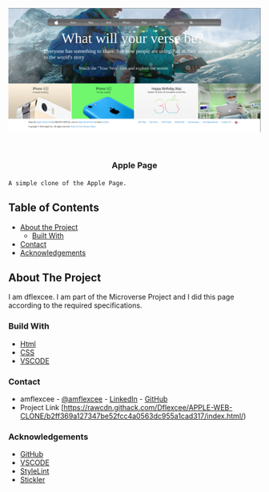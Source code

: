 <!-- PROJECT LOGO -->
![Screenshot Image](images/Screenshot-apple-page.png)

<br />
<p align="center">
   <h3 align="center">Apple Page</h3>


    A simple clone of the Apple Page.


<!-- TABLE OF CONTENTS -->
## Table of Contents

* [About the Project](#about-the-project)
  * [Built With](#built-with)
* [Contact](#contact)
* [Acknowledgements](#acknowledgements)



<!-- ABOUT THE PROJECT -->
## About The Project

  I am dflexcee. I am part of the Microverse Project and I did this page according to the required specifications.  


### Build With

* [Html]()
* [CSS]()
* [VSCODE]()


### Contact
* amflexcee - [@amflexcee](https://twitter.com/amflexcee)  - [LinkedIn](https://www.linkedin.com/in/wilfried-canirinka-884ab0b6/) - [GitHub](https://github.com/WCanirinka)
* Project Link [https://rawcdn.githack.com/Dflexcee/APPLE-WEB-CLONE/b2ff369a127347be52fcc4a0563dc955a1cad317/index.html/)

### Acknowledgements

* [GitHub](https://github.com)
* [VSCODE]()
* [StyleLint]()
* [Stickler]()
